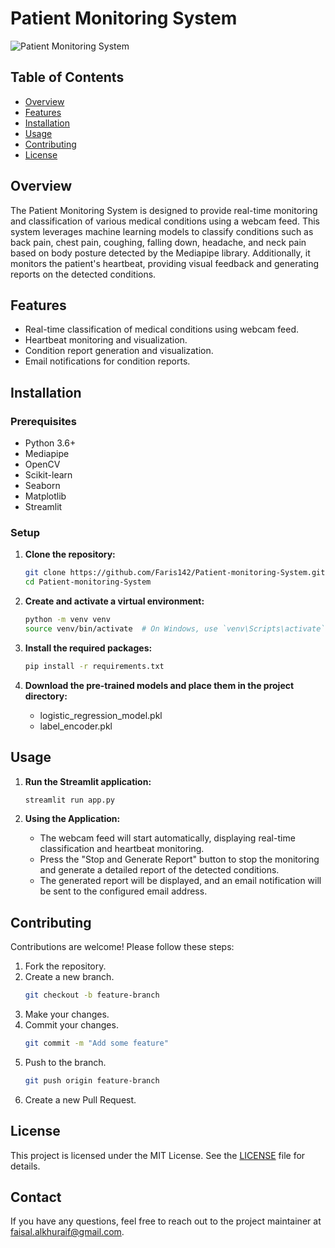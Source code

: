 # Patient Monitoring System

![Patient Monitoring System](path-to-your-image)

## Table of Contents
- [Overview](#overview)
- [Features](#features)
- [Installation](#installation)
- [Usage](#usage)
- [Contributing](#contributing)
- [License](#license)

## Overview

The Patient Monitoring System is designed to provide real-time monitoring and classification of various medical conditions using a webcam feed. This system leverages machine learning models to classify conditions such as back pain, chest pain, coughing, falling down, headache, and neck pain based on body posture detected by the Mediapipe library. Additionally, it monitors the patient's heartbeat, providing visual feedback and generating reports on the detected conditions.

## Features
- Real-time classification of medical conditions using webcam feed.
- Heartbeat monitoring and visualization.
- Condition report generation and visualization.
- Email notifications for condition reports.

## Installation

### Prerequisites
- Python 3.6+
- Mediapipe
- OpenCV
- Scikit-learn
- Seaborn
- Matplotlib
- Streamlit

### Setup
1. **Clone the repository:**
    ```bash
    git clone https://github.com/Faris142/Patient-monitoring-System.git
    cd Patient-monitoring-System
    ```

2. **Create and activate a virtual environment:**
    ```bash
    python -m venv venv
    source venv/bin/activate  # On Windows, use `venv\Scripts\activate`
    ```

3. **Install the required packages:**
    ```bash
    pip install -r requirements.txt
    ```

4. **Download the pre-trained models and place them in the project directory:**
    - logistic_regression_model.pkl
    - label_encoder.pkl

## Usage

1. **Run the Streamlit application:**
    ```bash
    streamlit run app.py
    ```

2. **Using the Application:**
    - The webcam feed will start automatically, displaying real-time classification and heartbeat monitoring.
    - Press the "Stop and Generate Report" button to stop the monitoring and generate a detailed report of the detected conditions.
    - The generated report will be displayed, and an email notification will be sent to the configured email address.

## Contributing

Contributions are welcome! Please follow these steps:

1. Fork the repository.
2. Create a new branch.
    ```bash
    git checkout -b feature-branch
    ```
3. Make your changes.
4. Commit your changes.
    ```bash
    git commit -m "Add some feature"
    ```
5. Push to the branch.
    ```bash
    git push origin feature-branch
    ```
6. Create a new Pull Request.

## License

This project is licensed under the MIT License. See the [LICENSE](LICENSE) file for details.

## Contact

If you have any questions, feel free to reach out to the project maintainer at faisal.alkhuraif@gmail.com.
